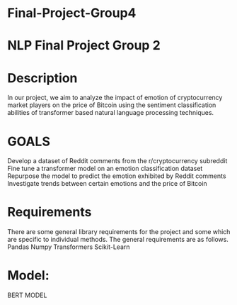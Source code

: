 # Final-Project-Group4
# NLP Final Project Group 2

# Description
In our project, we aim to analyze the impact of emotion of cryptocurrency market players on the price of Bitcoin using the sentiment classification abilities of transformer based natural language processing techniques. 

# GOALS
Develop a dataset of Reddit comments from the r/cryptocurrency subreddit
Fine tune a transformer model on an emotion classification dataset
Repurpose the model to predict the emotion exhibited by Reddit comments
Investigate trends between certain emotions and the price of Bitcoin

# Requirements

There are some general library requirements for the project and some which are specific to individual methods. The general requirements are as follows.
Pandas
Numpy
Transformers
Scikit-Learn


# Model:
BERT MODEL
